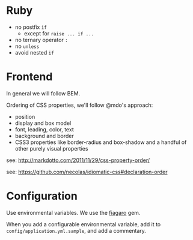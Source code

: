 # Ruby

+ no postfix `if`
  + except for `raise ... if ...`
+ no ternary operator `:`
+ no `unless`
+ avoid nested `if`

# Frontend

In general we will follow BEM.

Ordering of CSS properties, we'll follow @mdo's approach:

+ position
+ display and box model
+ font, leading, color, text
+ background and border
+ CSS3 properties like border-radius and box-shadow and a handful of other purely visual properties

see: http://markdotto.com/2011/11/29/css-property-order/

see: https://github.com/necolas/idiomatic-css#declaration-order


# Configuration

Use environmental variables. We use the [fiagaro](https://github.com/laserlemon/figaro) gem.

When you add a configurable environmental variable, add it to `config/application.yml.sample`, and add a commentary.